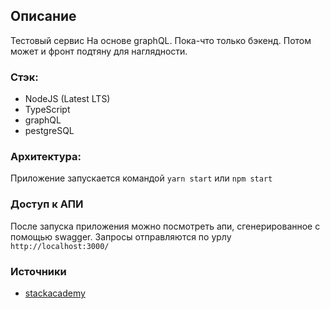 ## Описание

Тестовый сервис На основе graphQL. Пока-что только бэкенд. Потом может и фронт подтяну для наглядности.

### Стэк:

- NodeJS (Latest LTS)
- TypeScript
- graphQL
- pestgreSQL

### Архитектура:

Приложение запускается командой `yarn start` или `npm start`

### Доступ к АПИ

После запуска приложения можно посмотреть апи, сгенерированное с помощью swagger. Запросы отправляются по урлу `http://localhost:3000/`

### Источники

- [stackacademy](https://stackacademy.tv/)
